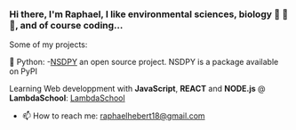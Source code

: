 ### Hi there, I'm Raphael, I like environmental sciences, biology :microscope: :microbe: :dna:, and of course coding...

Some of my projects:

  :snake: Python: 
    -[NSDPY](https://github.com/RaphaelHebert/nsdpy) an open source project. NSDPY is a package available on PyPI
    
    
Learning Web developpment with __JavaScript__, __REACT__ and __NODE.js__ @ __LambdaSchool__:
  [LambdaSchool](https://github.com/RaphaelHebert/LambdaSchool)

- 📫 How to reach me: raphaelhebert18@gmail.com

